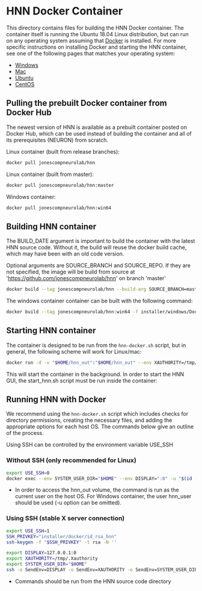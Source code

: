 # HNN Docker Container

This directory contains files for building the HNN Docker container. The container itself is running the Ubuntu 18.04 Linux distribution, but can run on any operating system assuming that [Docker](https://www.docker.com/) is installed. For more specific instructions on installing Docker and starting the HNN container, see one of the following pages that matches your operating system:

* [Windows](../windows)
* [Mac](../mac)
* [Ubuntu](../ubuntu)
* [CentOS](../centos)

## Pulling the prebuilt Docker container from Docker Hub

The newest version of HNN is available as a prebuilt container posted on Docker Hub, which can be used instead of building the container and all of its prerequisites (NEURON) from scratch.

Linux container (built from release branches):

```bash
docker pull jonescompneurolab/hnn
```

Linux container (built from master):

```bash
docker pull jonescompneurolab/hnn:master
```

Windows container:

```bash
docker pull jonescompneurolab/hnn:win64
```

## Building HNN container

The BUILD_DATE argument is important to build the container with the latest HNN source code. Without it, the build will reuse the docker build cache, which may have been with an old code version.

Optional arguments are SOURCE_BRANCH and SOURCE_REPO. If they are not specified, the image will be build from source at 'https://github.com/jonescompneurolab/hnn' on branch 'master'

```bash
docker build --tag jonescompneurolab/hnn --build-arg SOURCE_BRANCH=master --build-arg SOURCE_REPO="https://github.com/jonescompneurolab/hnn" --build-arg BUILD_DATE=$(date +%s) installer/docker
```

The windows container container can be built with the following command:

```bash
docker build --tag jonescompneurolab/hnn:win64 -f installer/windows/Dockerfile installer/docker
```

## Starting HNN container

The container is designed to be run from the `hnn-docker.sh` script, but in general, the following scheme will work for Linux/mac:

```bash
docker run -d -v "$HOME/hnn_out":"$HOME/hnn_out" --env XAUTHORITY=/tmp/.Xauthority --env SYSTEM_USER_DIR="$HOME" --name hnn_container jonescompneurolab/hnn
```

This will start the container in the background. In order to start the HNN GUI, the start_hnn.sh script must be run inside the container:

## Running HNN with Docker

We recommend using the `hnn-docker.sh` script which includes checks for directory permissions, creating the necessary files, and adding the appropriate options for each host OS. The commands below give an outline of the process.

Using SSH can be controlled by the environment variable USE_SSH

### Without SSH (only recommended for Linux)

```bash
export USE_SSH=0
docker exec --env SYSTEM_USER_DIR="$HOME" --env DISPLAY=":0" -u "$(id -u)" hnn_container /home/hnn_user/start_hnn.sh
```

* In order to access the hnn_out volume, the command is run as the current user on the host OS. For Windows container, the user hnn_user should be used (-u option can be omitted).

### Using SSH (stable X server connection)

```bash
export USE_SSH=1
SSH_PRIVKEY="installer/docker/id_rsa_hnn"
ssh-keygen -f "$SSH_PRIVKEY" -t rsa -N ''

export DISPLAY=127.0.0.1:0
export XAUTHORITY=/tmp/.Xauthority
export SYSTEM_USER_DIR="$HOME"
ssh -o SendEnv=DISPLAY -o SendEnv=XAUTHORITY -o SendEnv=SYSTEM_USER_DIR -o SendEnv=TRAVIS_TESTING -o PasswordAuthentication=no -o UserKnownHostsFile=/dev/null -o StrictHostKeyChecking=no -v -i "SSH_PRIVKEY" -R 6000:127.0.0.1:6000 hnn_user@localhost -p 32791
```

* Commands should be run from the HNN source code directory
